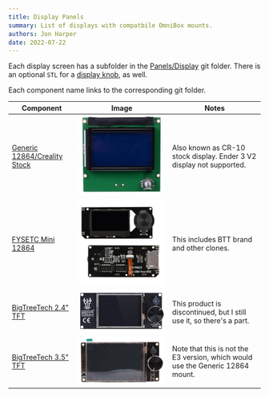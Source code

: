 ```yaml
---
title: Display Panels
summary: List of displays with compatbile OmniBox mounts.
authors: Jon Harper
date: 2022-07-22
---
```


Each display screen has a subfolder in the [Panels/Display][11] git folder. There is an optional `STL` for a [display knob][10], as well.

Each component name links to the corresponding git folder.

| Component            | Image | Notes |
|----------------------|--------|-------|
| [Generic 12864/Creality Stock][9] | ![img](img/parts/classic_12864.jpg) | Also known as CR-10 stock display. Ender 3 V2 display not supported. |
| [FYSETC Mini 12864][8] | ![img](img/parts/mini12864.jpg)  | This includes BTT brand and other clones. |
| [BigTreeTech 2.4" TFT][7] | ![img](img/parts/btt_tft_2.4.jpg)  | This product is discontinued, but I still use it, so there's a part. |
| [BigTreeTech 3.5" TFT][6] | ![img](img/parts/btt_tft_3.5.jpg)  | Note that this is not the E3 version, which would use the Generic 12864 mount. |

[6]:  https://github.com/jon-harper/OmniBox/tree/main/Panels/Display/BTT%203.5%20TFT
[7]:  https://github.com/jon-harper/OmniBox/tree/main/Panels/Display/BTT%202.4%20TFT
[8]:  https://github.com/jon-harper/OmniBox/tree/main/Panels/Display/Mini%2012864
[9]:  https://github.com/jon-harper/OmniBox/tree/main/Panels/Display/Generic%2012864
[10]: https://github.com/jon-harper/OmniBox/blob/main/Panels/Display/Display%20Knob.stl
[11]: https://github.com/jon-harper/OmniBox/tree/main/Panels/Display